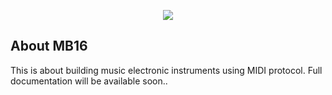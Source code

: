 <p align="center"><img src="img/trMB16_banner_master.png"></p>



## About MB16

This is about building music electronic instruments using MIDI protocol.
Full documentation will be available soon..
